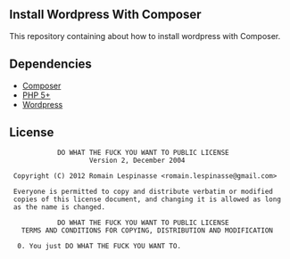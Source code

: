 ## Install Wordpress With Composer

This repository containing about how to install wordpress with Composer.

## Dependencies

* [Composer](http://getcomposer.org/downloads)
* [PHP 5+](http:///)
* [Wordpress](http://wordpress.org/)

## License

```
            DO WHAT THE FUCK YOU WANT TO PUBLIC LICENSE
                    Version 2, December 2004

 Copyright (C) 2012 Romain Lespinasse <romain.lespinasse@gmail.com>

 Everyone is permitted to copy and distribute verbatim or modified
 copies of this license document, and changing it is allowed as long
 as the name is changed.

            DO WHAT THE FUCK YOU WANT TO PUBLIC LICENSE
   TERMS AND CONDITIONS FOR COPYING, DISTRIBUTION AND MODIFICATION

  0. You just DO WHAT THE FUCK YOU WANT TO.
```
